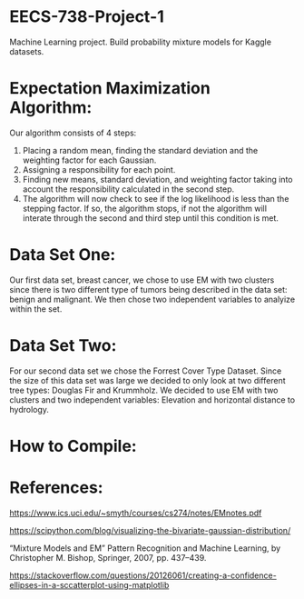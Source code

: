 # EECS-738-Project-1
Machine Learning project. Build probability mixture models for Kaggle datasets.

# Expectation Maximization Algorithm:

Our algorithm consists of 4 steps: 
  1) Placing a random mean, finding the standard deviation and the weighting factor for each Gaussian. 
  2) Assigning a responsibility for each point. 
  3) Finding new means, standard deviation, and weighting factor taking into account the responsibility
  calculated in the second step. 
  4) The algorithm will now check to see if the log likelihood is less than the stepping factor. If so, the algorithm stops,        if not the algorithm will interate through the second and third step until this condition is met. 

# Data Set One:

Our first data set, breast cancer, we chose to use EM with two clusters since there is two different type of tumors being described in the data set: benign and malignant. We then chose two independent variables to analyize within the set. 

# Data Set Two:

For our second data set we chose the Forrest Cover Type Dataset. Since the size of this data set was large we decided to only look at two different tree types: Douglas Fir and Krummholz. We decided to use EM with two clusters and two independent variables: Elevation and horizontal distance to hydrology. 

# How to Compile: 


# References: 

https://www.ics.uci.edu/~smyth/courses/cs274/notes/EMnotes.pdf

https://scipython.com/blog/visualizing-the-bivariate-gaussian-distribution/

“Mixture Models and EM” Pattern Recognition and Machine Learning, by Christopher M. Bishop, Springer, 2007, pp. 437–439.

https://stackoverflow.com/questions/20126061/creating-a-confidence-ellipses-in-a-sccatterplot-using-matplotlib
